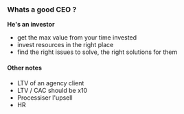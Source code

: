 
### Whats a good CEO ?

**He's an investor**
- get the max value from your time invested
- invest resources in the right place
- find the right issues to solve, the right solutions for them



#### Other notes
- LTV of an agency client
- LTV / CAC should be x10
- Processiser l'upsell 
- HR
